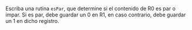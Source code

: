Escriba una rutina `esPar`, que determine si el contenido de R0 es par o impar. Si es par, debe guardar un 0 en R1, en caso contrario, debe guardar un 1 en dicho registro. 